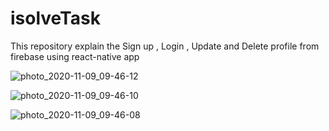 # isolveTask
This repository explain the Sign up , Login , Update and Delete profile from firebase using react-native app

![photo_2020-11-09_09-46-12](https://user-images.githubusercontent.com/47873882/98501699-fc0a8d00-2275-11eb-9140-3ba15c71f6b6.jpg)

![photo_2020-11-09_09-46-10](https://user-images.githubusercontent.com/47873882/98501767-2d835880-2276-11eb-9f00-12f4eb48bd94.jpg)

![photo_2020-11-09_09-46-08](https://user-images.githubusercontent.com/47873882/98501799-3ecc6500-2276-11eb-8ec0-c0475cbae822.jpg)

